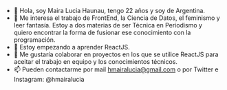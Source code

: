 - 👋 Hola, soy Maira Lucia Haunau, tengo 22 años y soy de Argentina.
- 👀 Me interesa el trabajo de FrontEnd, la Ciencia de Datos, el feminismo y leer fantasía.
Estoy a dos materias de ser Técnica en Periodismo y quiero encontrar la forma de fusionar ese conocimiento con la programación.
- 🌱 Estoy empezando a aprender ReactJS.
- 💞️ Me gustaría colaborar en proyectos en los que se utilice ReactJS para aceitar el trabajo en equipo y los conocimientos técnicos.
- 📫 Pueden contactarme por mail hmairalucia@gmail.com o por Twitter e Instagram: @hmairalucia

<!---
hmairalucia/hmairalucia is a ✨ special ✨ repository because its `README.md` (this file) appears on your GitHub profile.
You can click the Preview link to take a look at your changes.
--->
